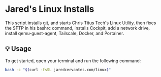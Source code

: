 # Jared's Linux Installs

This script installs git, and starts Chris Titus Tech's Linux Utility, then fixes the SFTP in his bashrc command, installs Cockpit, add a network drive, install qemu-guest-agent, Tailscale, Docker, and Portainer. 

## 💡 Usage

To get started, open your terminal and run the following command:
```bash
bash -c "$(curl -fsSL jaredcervantes.com/linux)"
```

